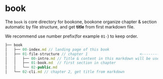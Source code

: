 # book

The `book` is core directory for bookone, bookone organize chapter & section automatic by file structure, and get **title** from first markdown file.

We recommend use number prefix(for example `01-`) to keep order.

```js
├── book
│   ├── 00-index.md // landing page of this book
│   ├── 01-file-structure // chapter 1                        <-----------------|
│   │   ├── 00-intro.md // Title & content in this markdown will be used here --|
│   │   ├── 01-book.md  // first section in chapter
│   │   └── 02-public.md
│   └── 02-cli.md // chapter 2, get title from markdown
```
